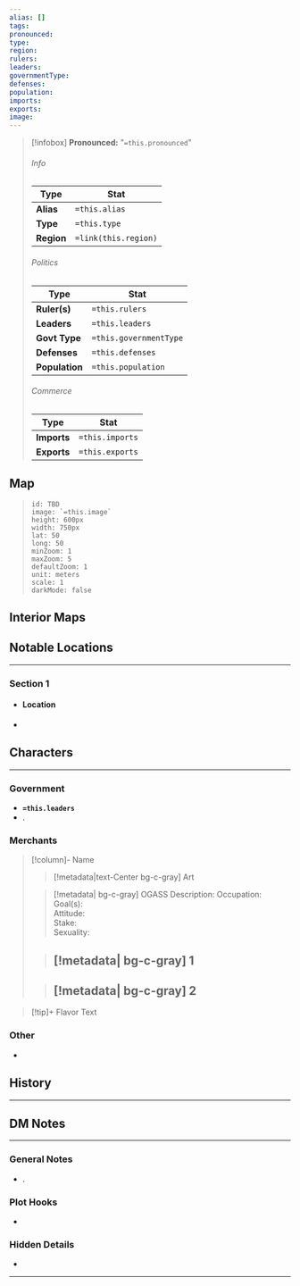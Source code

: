```yaml
---
alias: []
tags:
pronounced:
type: 
region:
rulers:
leaders:
governmentType:
defenses:
population:
imports:
exports:
image:
---
```

> [!infobox]
> **Pronounced:**  "`=this.pronounced`"
> ###### Info
> Type |  Stat |
> ---|---|
> **Alias** | `=this.alias` |
> **Type** | `=this.type` |
> **Region** | `=link(this.region)` |
> ###### Politics
> Type |  Stat |
> ---|---|
> **Ruler(s)** | `=this.rulers` |
> **Leaders** | `=this.leaders` |
> **Govt Type** | `=this.governmentType` |
> **Defenses** | `=this.defenses` |
> **Population** | `=this.population` |
> ###### Commerce
> Type |  Stat |
> ---|---|
> **Imports** | `=this.imports` |
> **Exports** | `=this.exports` |

## Map
> ```leaflet
> id: TBD
> image: `=this.image`
> height: 600px
> width: 750px
> lat: 50
> long: 50
> minZoom: 1
> maxZoom: 5
> defaultZoom: 1
> unit: meters
> scale: 1
> darkMode: false
> ```

## Interior Maps

## Notable Locations
---
### Section 1
- #### Location 
- 
## Characters
---
### Government
- **`=this.leaders`**
- .
### Merchants
> [!column]- Name
>> [!metadata|text-Center bg-c-gray] Art
>> 
>
>> [!metadata| bg-c-gray] OGASS
>> Description:
>> Occupation:  
>> Goal(s):  
>> Attitude:  
>> Stake:  
>> Sexuality:
>
>> [!metadata| bg-c-gray] 1
>>- 
>
>> [!metadata| bg-c-gray] 2
>> - 

> [!tip]+ Flavor
> Text

### Other
- 
## History
---

## DM Notes
---
### General Notes 
- .

### Plot Hooks
- 

### Hidden Details
- 
---